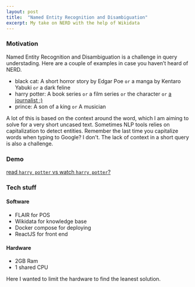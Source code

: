 ```yaml
---
layout: post
title:  "Named Entity Recognition and Disambiguation"
excerpt: My take on NERD with the help of Wikidata
---
```



### Motivation

Named Entity Recognition and Disambiguation is a challenge in query understading. Here are a couple of examples in case you haven’t heard of NERD.

- black cat: A short horror story by Edgar Poe `or` a manga by Kentaro Yabuki `or` a dark feline
- harry potter: A book series `or` a film series `or` the character `or` [a journalist ;)](https://en.wikipedia.org/wiki/Harry_Potter_(journalist))
- prince: A son of a king `or` A musician

A lot of this is based on the context around the word, which I am aiming to solve for a very short uncased text. Sometimes NLP tools relies on capitalization to detect entities. Remember the last time you capitalize words when typing to Google? I don't.
The lack of context in a short query is also a challenge.

### Demo
[read `harry potter` vs watch `harry potter`?](http://54.91.75.203/)

### Tech stuff

#### Software
- FLAIR for POS
- Wikidata for knowledge base
- Docker compose for deploying
- ReactJS for front end

#### Hardware
- 2GB Ram
- 1 shared CPU

Here I wanted to limit the hardware to find the leanest solution.
